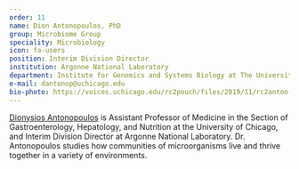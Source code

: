 ```yaml
---
order: 11
name: Dion Antonopoulos, PhD
group: Microbiome Group
speciality: Microbiology
icon: fa-users
position: Interim Division Director
institution: Argonne National Laboratory
department: Institute for Genomics and Systems Biology at The University of Chicago
e-mail: dantonop@uchicago.edu
bio-photo: https://voices.uchicago.edu/rc2pouch/files/2019/11/rc2anton-e1573842309148.png
---
```


[Dionysios Antonopoulos](https://www.anl.gov/profile/dionysios-a-antonopoulos) is Assistant Professor of Medicine in the Section of Gastroenterology, Hepatology, and Nutrition at the University of Chicago, and Interim Division Director at Argonne National Laboratory. Dr. Antonopoulos studies how communities of microorganisms live and thrive together in a variety of environments.

